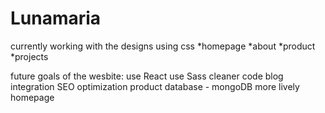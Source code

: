 # Lunamaria 

currently working with the designs using css 
*homepage 
*about
*product
*projects


future goals of the wesbite:
use React
use Sass
cleaner code
blog integration
SEO optimization
product database - mongoDB
more lively homepage
